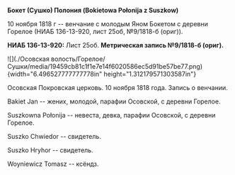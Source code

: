 **Бокет (Сушко) Полония (Bokietowa Połonija z Suszkow)**

10 ноября 1818 г -- венчание с молодым Яном Бокетом с деревни Горелое
(НИАБ 136-13-920, лист 25об, №9/1818-б (ориг)).

**НИАБ 136-13-920:** Лист 25об. **Метрическая запись №9/1818-б (ориг).**

![](./Осовская волость/Горелое/Сушки/media/19459cb81c1f1e7e14f6020586ec5d91be57be77.png){width="6.496527777777778in"
height="1.312179571303587in"}

Осовская Покровская церковь. 10 ноября 1818 года. Запись о венчании.

Bakiet Jan -- жених, молодой, парафии Осовской, с деревни Горелое.

Suszkowna Połonija -- невеста, девка, парафии Осовской, с деревни
Горелое.

Suszko Chwiedor -- свидетель.

Suszko Hryhor -- свидетель.

Woyniewicz Tomasz -- ксёндз.

